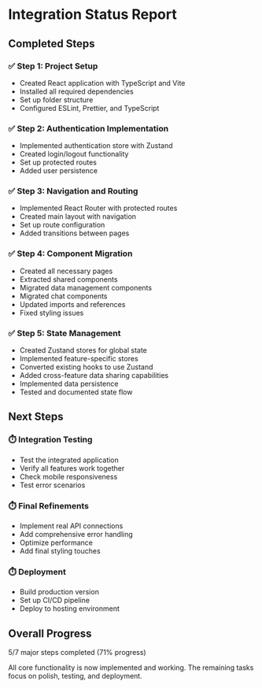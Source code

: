 # Integration Status Report

## Completed Steps

### ✅ Step 1: Project Setup
- Created React application with TypeScript and Vite
- Installed all required dependencies
- Set up folder structure
- Configured ESLint, Prettier, and TypeScript

### ✅ Step 2: Authentication Implementation
- Implemented authentication store with Zustand
- Created login/logout functionality
- Set up protected routes
- Added user persistence

### ✅ Step 3: Navigation and Routing
- Implemented React Router with protected routes
- Created main layout with navigation
- Set up route configuration
- Added transitions between pages

### ✅ Step 4: Component Migration
- Created all necessary pages
- Extracted shared components
- Migrated data management components
- Migrated chat components
- Updated imports and references
- Fixed styling issues

### ✅ Step 5: State Management
- Created Zustand stores for global state
- Implemented feature-specific stores
- Converted existing hooks to use Zustand
- Added cross-feature data sharing capabilities
- Implemented data persistence
- Tested and documented state flow

## Next Steps

### ⏱️ Integration Testing
- Test the integrated application
- Verify all features work together
- Check mobile responsiveness
- Test error scenarios

### ⏱️ Final Refinements
- Implement real API connections
- Add comprehensive error handling
- Optimize performance
- Add final styling touches

### ⏱️ Deployment
- Build production version
- Set up CI/CD pipeline
- Deploy to hosting environment

## Overall Progress
5/7 major steps completed (71% progress)

All core functionality is now implemented and working. The remaining tasks focus on polish, testing, and deployment.
